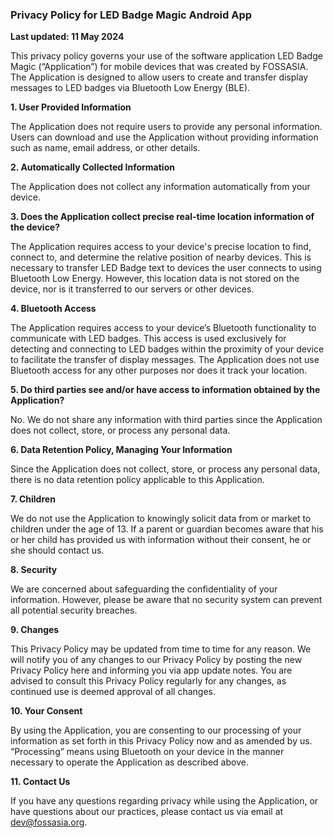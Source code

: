 ### Privacy Policy for LED Badge Magic Android App

**Last updated: 11 May 2024**

This privacy policy governs your use of the software application LED Badge Magic (“Application”) for mobile devices that was created by FOSSASIA. The Application is designed to allow users to create and transfer display messages to LED badges via Bluetooth Low Energy (BLE).

**1. User Provided Information**

The Application does not require users to provide any personal information. Users can download and use the Application without providing information such as name, email address, or other details.

**2. Automatically Collected Information**

The Application does not collect any information automatically from your device.

**3. Does the Application collect precise real-time location information of the device?**

The Application requires access to your device's precise location to find, connect to, and determine the relative position of nearby devices. This is necessary to transfer LED Badge text to devices the user connects to using Bluetooth Low Energy. However, this location data is not stored on the device, nor is it transferred to our servers or other devices.

**4. Bluetooth Access**

The Application requires access to your device’s Bluetooth functionality to communicate with LED badges. This access is used exclusively for detecting and connecting to LED badges within the proximity of your device to facilitate the transfer of display messages. The Application does not use Bluetooth access for any other purposes nor does it track your location.

**5. Do third parties see and/or have access to information obtained by the Application?**

No. We do not share any information with third parties since the Application does not collect, store, or process any personal data.

**6. Data Retention Policy, Managing Your Information**

Since the Application does not collect, store, or process any personal data, there is no data retention policy applicable to this Application.

**7. Children**

We do not use the Application to knowingly solicit data from or market to children under the age of 13. If a parent or guardian becomes aware that his or her child has provided us with information without their consent, he or she should contact us.

**8. Security**

We are concerned about safeguarding the confidentiality of your information. However, please be aware that no security system can prevent all potential security breaches.

**9. Changes**

This Privacy Policy may be updated from time to time for any reason. We will notify you of any changes to our Privacy Policy by posting the new Privacy Policy here and informing you via app update notes. You are advised to consult this Privacy Policy regularly for any changes, as continued use is deemed approval of all changes.

**10. Your Consent**

By using the Application, you are consenting to our processing of your information as set forth in this Privacy Policy now and as amended by us. “Processing” means using Bluetooth on your device in the manner necessary to operate the Application as described above.

**11. Contact Us**

If you have any questions regarding privacy while using the Application, or have questions about our practices, please contact us via email at dev@fossasia.org.
